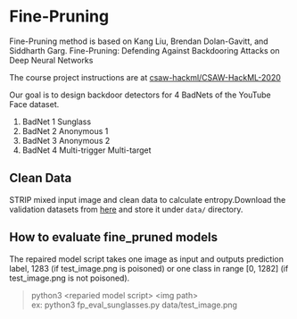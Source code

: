 # Fine-Pruning

Fine-Pruning method is based on Kang Liu, Brendan Dolan-Gavitt, and Siddharth Garg. Fine-Pruning: Defending Against Backdooring Attacks
on Deep Neural Networks

The course project instructions are at
[csaw-hackml/CSAW-HackML-2020](https://github.com/csaw-hackml/CSAW-HackML-2020)

Our goal is to design backdoor detectors for 4 BadNets of the YouTube Face dataset.
  1. BadNet 1 Sunglass
  2. BadNet 2 Anonymous 1
  3. BadNet 3 Anonymous 2
  4. BadNet 4 Multi-trigger Multi-target

## Clean Data
STRIP mixed input image and clean data to calculate entropy.Download the validation datasets from [here]((https://drive.google.com/file/d/1oG8WdyeAHdHJ2Zi1KXFdcZ4tx1obVCT0/view?usp=sharing)) and store it under `data/` directory.

## How to evaluate fine_pruned models
The repaired model script takes one image as input and outputs prediction label, 1283 (if test_image.png is poisoned) or one class in range [0, 1282] (if test_image.png is not poisoned).
> python3 \<reparied model script\> \<img path\>  
> ex: python3 fp_eval_sunglasses.py data/test_image.png

